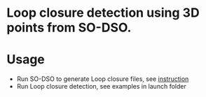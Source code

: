 # Loop closure detection using 3D points from SO-DSO.

# Usage
- Run SO-DSO to generate Loop closure files, see [instruction](https://github.umn.edu/moxxx066/loop_closure/blob/master/so_dso/README.md)
- Run Loop closure detection, see examples in launch folder
